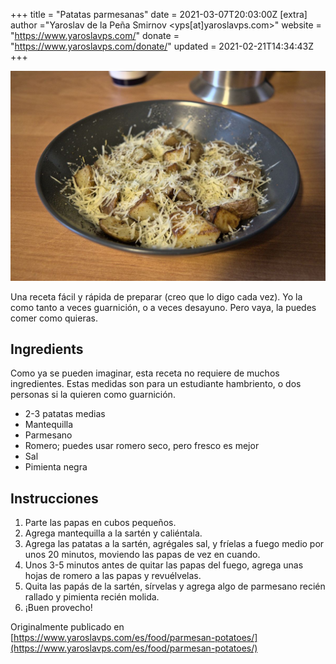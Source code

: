 +++
title = "Patatas parmesanas"
date = 2021-03-07T20:03:00Z
[extra]
author ="Yaroslav de la Peña Smirnov <yps[at]yaroslavps.com>"
website = "https://www.yaroslavps.com/"
donate = "https://www.yaroslavps.com/donate/"
updated = 2021-02-21T14:34:43Z
+++

![Patatas parmesanas](parm-potatoes.jpg)

Una receta fácil y rápida de preparar (creo que lo digo cada vez). Yo la como
tanto a veces guarnición, o a veces desayuno. Pero vaya, la puedes comer como
quieras.

<!-- more -->

## Ingredients

Como ya se pueden imaginar, esta receta no requiere de muchos ingredientes.
Estas medidas son para un estudiante hambriento, o dos personas si la quieren
como guarnición.

* 2-3 patatas medias
* Mantequilla
* Parmesano
* Romero; puedes usar romero seco, pero fresco es mejor
* Sal
* Pimienta negra

## Instrucciones

1. Parte las papas en cubos pequeños.
2. Agrega mantequilla a la sartén y caliéntala.
3. Agrega las patatas a la sartén, agrégales sal, y fríelas a fuego medio por
   unos 20 minutos, moviendo las papas de vez en cuando.
4. Unos 3-5 minutos antes de quitar las papas del fuego, agrega unas hojas de
   romero a las papas y revuélvelas.
5. Quita las papás de la sartén, sírvelas y agrega algo de parmesano recién
   rallado y pimienta recién molida.
6. ¡Buen provecho!


Originalmente publicado en [https://www.yaroslavps.com/es/food/parmesan-potatoes/](https://www.yaroslavps.com/es/food/parmesan-potatoes/)
